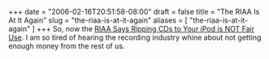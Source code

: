 +++
date = "2006-02-16T20:51:58-08:00"
draft = false
title = "The RIAA Is At It Again"
slug = "the-riaa-is-at-it-again"
aliases = [
	"the-riaa-is-at-it-again"
]
+++
So, now the <a href="http://www.eff.org/deeplinks/archives/004409.php">RIAA Says Ripping CDs to Your iPod is NOT Fair Use</a>. I am so tired of hearing the recording industry whine about not getting enough money from the rest of us.<br><p></p>